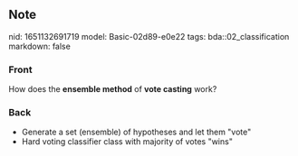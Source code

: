 ## Note
nid: 1651132691719
model: Basic-02d89-e0e22
tags: bda::02_classification
markdown: false

### Front
How does the <b>ensemble method</b> of <b>vote casting</b> work?

### Back
<ul>
  <li>Generate a set (ensemble) of hypotheses and let them "vote"
  <li>Hard voting classifier class with majority of votes "wins"
</ul>

